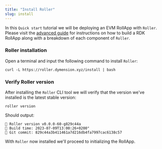 ```yaml
---
title: "Install Roller"
slug: install
---
```


In this `Quick start` tutorial we will be deploying an EVM RollApp with `Roller`. Please visit the [advanced guide](/docs/build/adv-guide/roller-adv/install-adv.md) for instructions on how to build a RDK RollApp along with a breakdown of each component of `Roller`.

### Roller installation

Open a terminal and input the following command to install `Roller`:

```
curl -L https://roller.dymension.xyz/install | bash
```

### Verify Roller version

After installing the `Roller` CLI tool we will verify that the version we've installed is the latest stable version:

```
roller version
```

Should output:

```
💈 Roller version v0.0.0-60-g829c44a
💈 Build time: 2023-07-09T13:00:26+0200"
💈 Git commit: 829c44a3b411461a7d216db4fa7997cac6138c57
```

With `Roller` now installed we'll proceed to initializing the RollApp.
